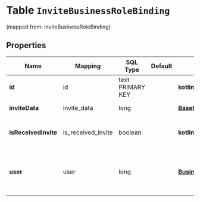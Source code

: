 
# Table `InviteBusinessRoleBinding`
(mapped from: InviteBusinessRoleBinding)

## Properties
Name | Mapping | SQL Type | Default | Type | Description | Notes
---- | ------- | -------- | ------- | ---- | ----------- | -----
**id** | id | text PRIMARY KEY |  | **kotlin.String** | Unique identifier of the invite/request. |  [optional]
**inviteData** | invite_data | long |  | [**BaseInviteDataResponseInviteData**](BaseInviteDataResponseInviteData.md) |  |  [optional] [foreignkey]
**isReceivedInvite** | is_received_invite | boolean |  | **kotlin.Boolean** | Indicates whether the invite/request was received. |  [optional]
**user** | user | long |  | [**BusinessAccessUserSummary**](BusinessAccessUserSummary.md) | Metadata for the member/partner that was sent the invite/request. |  [optional] [foreignkey]







